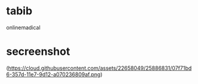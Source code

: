 # tabib
onlinemadical
# secreenshot
(https://cloud.githubusercontent.com/assets/22658049/25886831/07f71bd6-357d-11e7-9d12-a070236809af.png)

